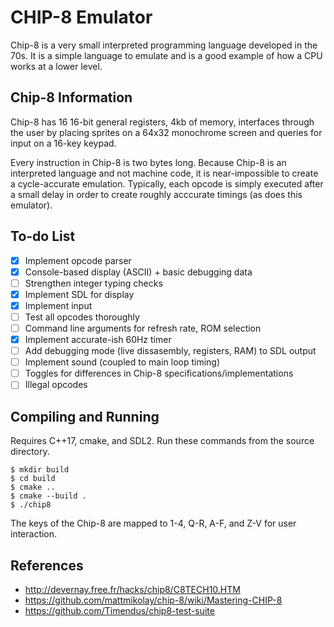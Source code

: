 # CHIP-8 Emulator

Chip-8 is a very small interpreted programming language developed in the 70s. It is a simple language to emulate and is a good example of how a CPU works at a lower level.

## Chip-8 Information

Chip-8 has 16 16-bit general registers, 4kb of memory, interfaces through the user by placing sprites on a 64x32 monochrome screen and queries for input on a 16-key keypad.

Every instruction in Chip-8 is two bytes long. Because Chip-8 is an interpreted language and not machine code, it is near-impossible to create a cycle-accurate emulation. Typically, each opcode is simply executed after a small delay in order to create roughly acccurate timings (as does this emulator).

## To-do List

- [x] Implement opcode parser
- [x] Console-based display (ASCII) + basic debugging data
- [ ] Strengthen integer typing checks
- [x] Implement SDL for display
- [x] Implement input
- [ ] Test all opcodes thoroughly
- [ ] Command line arguments for refresh rate, ROM selection
- [x] Implement accurate-ish 60Hz timer
- [ ] Add debugging mode (live dissasembly, registers, RAM) to SDL output
- [ ] Implement sound (coupled to main loop timing)
- [ ] Toggles for differences in Chip-8 specifications/implementations
- [ ] Illegal opcodes

## Compiling and Running

Requires C++17, cmake, and SDL2. Run these commands from the source directory.

```
$ mkdir build
$ cd build
$ cmake ..
$ cmake --build .
$ ./chip8
```

The keys of the Chip-8 are mapped to 1-4, Q-R, A-F, and Z-V for user interaction.

## References

- http://devernay.free.fr/hacks/chip8/C8TECH10.HTM
- https://github.com/mattmikolay/chip-8/wiki/Mastering-CHIP-8
- https://github.com/Timendus/chip8-test-suite
